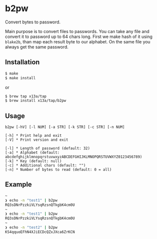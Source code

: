 # b2pw

Convert bytes to password.

Main purpose is to convert files to passwords. You can take any file and convert it 
to password up to 64 chars long. First we make hash of it using `blake2b`, than
map each result byte to our alphabet. On the same file you always get the same password.

## Installation

```sh
$ make
$ make install
```
or
```sh
$ brew tap x13a/tap
$ brew install x13a/tap/b2pw
```

## Usage

```text
b2pw [-hV] [-l NUM] [-a STR] [-k STR] [-c STR] [-n NUM]

[-h] * Print help and exit
[-V] * Print version and exit

[-l] * Length of password (default: 32)
[-a] * Alphabet (default: abcdefghijklmnopqrstuvwxyzABCDEFGHIJKLMNOPQRSTUVWXYZ0123456789)
[-k] * Key (default: null)
[-c] * Additional chars (default: "")
[-n] * Number of bytes to read (default: 0 = all)
```

## Example

```sh
~
❯ echo -n "test1" | b2pw
RQ3sDNrPzzkiVLYsqRzsnQTkgbK4cm0U
~
❯ echo -n "test1" | b2pw
RQ3sDNrPzzkiVLYsqRzsnQTkgbK4cm0U
~
❯ echo -n "test2" | b2pw
KS4qquoEFhN4XJiECDcQZxJXca6ZrKCN
```
